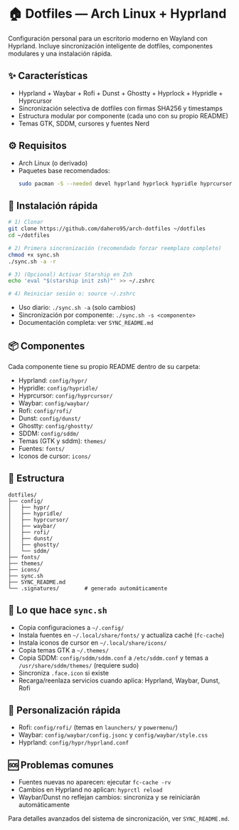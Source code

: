 # 🏠 Dotfiles — Arch Linux + Hyprland

Configuración personal para un escritorio moderno en Wayland con Hyprland. Incluye sincronización inteligente de dotfiles, componentes modulares y una instalación rápida.

## ✨ Características
- Hyprland + Waybar + Rofi + Dunst + Ghostty + Hyprlock + Hypridle + Hyprcursor
- Sincronización selectiva de dotfiles con firmas SHA256 y timestamps
- Estructura modular por componente (cada uno con su propio README)
- Temas GTK, SDDM, cursores y fuentes Nerd

## ⚙️ Requisitos
- Arch Linux (o derivado)
- Paquetes base recomendados:
   ```bash
   sudo pacman -S --needed devel hyprland hyprlock hypridle hyprcursor waybar rofi dunst ghostty thunar playerctl grim slurp noto-fonts-emoji noto-fonts ttf-jetbrains-mono-nerd ttf-nerd-fonts-symbols ttf-montserrat papirus-icon-theme zsh git curl
   ```

## 🚀 Instalación rápida
```bash
# 1) Clonar
git clone https://github.com/dahero95/arch-dotfiles ~/dotfiles
cd ~/dotfiles

# 2) Primera sincronización (recomendado forzar reemplazo completo)
chmod +x sync.sh
./sync.sh -a -r

# 3) (Opcional) Activar Starship en Zsh
echo 'eval "$(starship init zsh)"' >> ~/.zshrc

# 4) Reiniciar sesión o: source ~/.zshrc
```

- Uso diario: `./sync.sh -a` (solo cambios)
- Sincronización por componente: `./sync.sh -s <componente>`
- Documentación completa: ver `SYNC_README.md`

## 📦 Componentes
Cada componente tiene su propio README dentro de su carpeta:
- Hyprland: `config/hypr/`
- Hypridle: `config/hypridle/`
- Hyprcursor: `config/hyprcursor/`
- Waybar: `config/waybar/`
- Rofi: `config/rofi/`
- Dunst: `config/dunst/`
- Ghostty: `config/ghostty/`
- SDDM: `config/sddm/`
- Temas (GTK y sddm): `themes/`
- Fuentes: `fonts/`
- Iconos de cursor: `icons/`

## 📁 Estructura
```
dotfiles/
├── config/
│   ├── hypr/
│   ├── hypridle/
│   ├── hyprcursor/
│   ├── waybar/
│   ├── rofi/
│   ├── dunst/
│   ├── ghostty/
│   └── sddm/
├── fonts/
├── themes/
├── icons/
├── sync.sh
├── SYNC_README.md
└── .signatures/        # generado automáticamente
```

## 🧩 Lo que hace `sync.sh`
- Copia configuraciones a `~/.config/`
- Instala fuentes en `~/.local/share/fonts/` y actualiza caché (`fc-cache`)
- Instala iconos de cursor en `~/.local/share/icons/`
- Copia temas GTK a `~/.themes/`
- Copia SDDM: `config/sddm/sddm.conf` a `/etc/sddm.conf` y temas a `/usr/share/sddm/themes/` (requiere sudo)
- Sincroniza `.face.icon` si existe
- Recarga/reenlaza servicios cuando aplica: Hyprland, Waybar, Dunst, Rofi

## 🎨 Personalización rápida
- Rofi: `config/rofi/` (temas en `launchers/` y `powermenu/`)
- Waybar: `config/waybar/config.jsonc` y `config/waybar/style.css`
- Hyprland: `config/hypr/hyprland.conf`

## 🆘 Problemas comunes
- Fuentes nuevas no aparecen: ejecutar `fc-cache -rv`
- Cambios en Hyprland no aplican: `hyprctl reload`
- Waybar/Dunst no reflejan cambios: sincroniza y se reiniciarán automáticamente

Para detalles avanzados del sistema de sincronización, ver `SYNC_README.md`.
